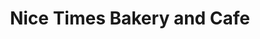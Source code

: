 ---
title: "Nice Times Bakery and Cafe"
url: /edinburgh/nice-times-bakery-and-cafe/
shop: Bäckerei
---